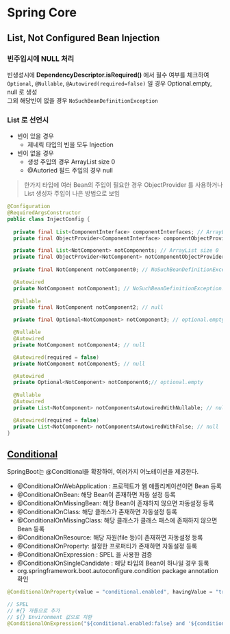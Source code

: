 # Spring Core

## List, Not Configured Bean Injection
### 빈주입시에 NULL 처리
빈생성시에 **DependencyDescriptor.isRequired()** 에서 필수 여부를 체크하여  
`Optional`, `@Nullable`, `@Autowired(required=false)` 일 경우 Optional.empty, null 로 생성  
그외 해당빈이 없을 경우 `NoSuchBeanDefinitionException`

### List 로 선언시
- 빈이 있을 경우
  - 제네릭 타입의 빈을 모두 Injection
- 빈이 없을 경우
  - 생성 주입의 경우 ArrayList size 0
  - @Autoried 필드 주입의 경우 null

> 한가지 타입에 여러 Bean의 주입이 필요한 경우 ObjectProvider 를 사용하거나 List 생성자 주입이 나은 방법으로 보임

```java
@Configuration
@RequiredArgsConstructor
public class InjectConfig {
  
  private final List<ComponentInterface> componentInterfaces; // ArrayList size 2
  private final ObjectProvider<ComponentInterface> componentObjectProvider; // DependencyObjectProvider

  private final List<NotComponent> notComponents; // ArrayList size 0
  private final ObjectProvider<NotComponent> notComponentObjectProvider; // DependencyObjectProvider
  
  private final NotComponent notComponent0; // NoSuchBeanDefinitionException!!

  @Autowired
  private NotComponent notComponent1; // NoSuchBeanDefinitionException!!
  
  @Nullable
  private final NotComponent notComponent2; // null

  private final Optional<NotComponent> notComponent3; // optional.empty

  @Nullable
  @Autowired
  private NotComponent notComponent4; // null

  @Autowired(required = false)
  private NotComponent notComponent5; // null

  @Autowired
  private Optional<NotComponent> notComponent6;// optional.empty
  
  @Nullable
  @Autowired
  private List<NotComponent> notComponentsAutowiredWithNullable; // null

  @Autowired(required = false)
  private List<NotComponent> notComponentsAutowiredWithFalse; // null
}
```

## [Conditional](https://docs.spring.io/spring-boot/docs/current/reference/html/features.html#features.developing-auto-configuration.condition-annotations)
SpringBoot는 @Conditional을 확장하여, 여러가지 어노테이션을 제공한다.
- @ConditionalOnWebApplication : 프로젝트가 웹 애플리케이션이면 Bean 등록
- @ConditionalOnBean: 해당 Bean이 존재하면 자동 설정 등록
- @ConditionalOnMissingBean: 해당 Bean이 존재하지 않으면 자동설정 등록
- @ConditionalOnClass: 해당 클래스가 존재하면 자동설정 등록
- @ConditionalOnMissingClass: 해당 클래스가 클래스 패스에 존재하지 않으면 Bean 등록
- @ConditionalOnResource: 해당 자원(file 등)이 존재하면 자동설정 등록
- @ConditionalOnProperty: 설정한 프로퍼티가 존재하면 자동설정 등록
- @ConditionalOnExpression : SPEL 을 사용한 검증
- @ConditionalOnSingleCandidate : 해당 타입의 Bean이 하나일 경우 등록
- org.springframework.boot.autoconfigure.condition package annotation 확인
```java
@ConditionalOnProperty(value = "conditional.enabled", havingValue = "true")

// SPEL 
// #{} 자동으로 추가 
// ${} Environment 값으로 치환
@ConditionalOnExpression("${conditional.enabled:false} and '${conditional.name}'.equals('ask')")
```
